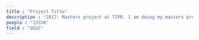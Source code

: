 ```yaml
---
title : "Project Title"
description : "2017: Masters project at TIFR. I am doing my masters project under Dr. Vijayraghawan. My current work involves enhancing the bandwidth of a class parametric amplifiers. Parametric amplifiers are microwave amplifiers whose noise properties are purely quantum mechanical and hence can be used for quantum signal processing."
people : "13330"
field : "QI&C"
---
```

